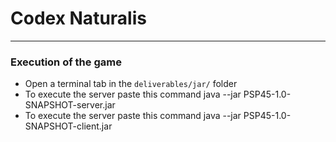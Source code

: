 # Codex Naturalis

---

### Execution of the game
- Open a terminal tab in the `deliverables/jar/` folder
- To execute the server paste this command java --jar PSP45-1.0-SNAPSHOT-server.jar
- To execute the server paste this command java --jar PSP45-1.0-SNAPSHOT-client.jar
